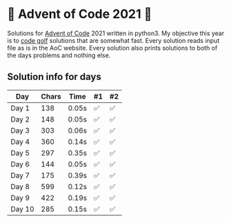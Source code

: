 # 🎄 Advent of Code 2021 🎄
Solutions for [Advent of Code](https://adventofcode.com/2021) 2021 written in python3. My objective this year is to [code golf](https://en.wikipedia.org/wiki/Code_golf) solutions that are somewhat fast.
Every solution reads input file as is in the AoC website. Every solution also prints solutions to both of the days problems and nothing else.
## Solution info for days
| Day | Chars | Time | #1 | #2 |
| --- | --- | --- | --- | --- |
| Day 1 | 138 | 0.05s | ✅ | ✅ |
| Day 2 | 148 | 0.05s | ✅ | ✅ |
| Day 3 | 303 | 0.06s | ✅ | ✅ |
| Day 4 | 360 | 0.14s | ✅ | ✅ |
| Day 5 | 297 | 0.35s | ✅ | ✅ |
| Day 6 | 144 | 0.05s | ✅ | ✅ |
| Day 7 | 175 | 0.39s | ✅ | ✅ |
| Day 8 | 599 | 0.12s | ✅ | ✅ |
| Day 9 | 422 | 0.19s | ✅ | ✅ |
| Day 10 | 285 | 0.15s | ✅ | ✅ |